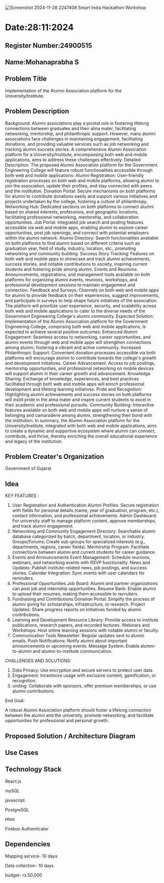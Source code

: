 ![Screenshot 2024-11-28 224740](https://github.com/user-attachments/assets/bf924688-dd7e-46ba-9f6f-5d178a80182c)# Smart India Hackathon Workshop
# Date:28:11:2024
## Register Number:24900515
## Name:Mohanaprabha S
## Problem Title
Implementation of the Alumni Association platform for the University/Institute.
## Problem Description
Background: Alumni associations play a pivotal role in fostering lifelong connections between graduates and their alma mater, facilitating networking, mentorship, and philanthropic support. However, many alumni associations face challenges in maintaining engagement, facilitating donations, and providing valuable services such as job networking and tracking alumni success stories. A comprehensive Alumni Association platform for a University/Institute, encompassing both web and mobile applications, aims to address these challenges effectively. Detailed Description: The proposed Alumni Association platform for the Government Engineering College will feature robust functionalities accessible through both web and mobile applications: Alumni Registration: User-friendly registration processes on both web and mobile platforms, allowing alumni to join the association, update their profiles, and stay connected with peers and the institution. Donation Portal: Secure mechanisms on both platforms for alumni to contribute donations easily and support various initiatives and projects undertaken by the college, fostering a culture of philanthropy. Networking Hub: Dedicated sections on both platforms to connect alumni based on shared interests, professions, and geographic locations, facilitating professional networking, mentorship, and collaboration opportunities. Job Portal: Integrated job search and posting features accessible via web and mobile apps, enabling alumni to explore career opportunities, post job openings, and connect with potential employers within the alumni network. Alumni Directory: Search functionalities available on both platforms to find alumni based on different criteria such as graduation year, field of study, industry, location, etc., promoting networking and community building. Success Story Tracking: Features on both web and mobile apps to showcase and track alumni achievements, success stories, and notable contributions to society, inspiring current students and fostering pride among alumni. Events and Reunions: Announcements, registrations, and management tools available on both platforms for organizing alumni events, reunions, workshops, and professional development sessions to maintain engagement and connection. Feedback and Surveys: Channels on both web and mobile apps for alumni to provide feedback on their experiences, suggest improvements, and participate in surveys to help shape future initiatives of the association. The platform will prioritize user experience, security, and scalability across both web and mobile applications to cater to the diverse needs of the Government Engineering College's alumni community. Expected Solution: Implementation of the Alumni Association platform for the Government Engineering College, comprising both web and mobile applications, is expected to achieve several positive outcomes: Enhanced Alumni Engagement: Seamless access to networking, career opportunities, and alumni events through web and mobile apps will strengthen connections among alumni, fostering a vibrant and active community. Increased Philanthropic Support: Convenient donation processes accessible via both platforms will encourage alumni to contribute towards the college's growth and development initiatives. Career Advancement: Access to job postings, mentorship opportunities, and professional networking on mobile devices will support alumni in their career growth and advancement. Knowledge Sharing: Exchange of knowledge, experiences, and best practices facilitated through both web and mobile apps will enrich professional development and lifelong learning initiatives. Pride and Recognition: Highlighting alumni achievements and success stories on both platforms will instill pride in the alma mater and inspire current students to excel in their academic and professional pursuits. Community Building: Interactive features available on both web and mobile apps will nurture a sense of belonging and camaraderie among alumni, strengthening their bond with the institution. In summary, the Alumni Association platform for the University/Institute, integrated with both web and mobile applications, aims to create a dynamic and supportive ecosystem where alumni can connect, contribute, and thrive, thereby enriching the overall educational experience and legacy of the institution.
## Problem Creater's Organization
Government of Gujarat

## Idea
KEY FEATURES :

1. User Registration and Authentication
Alumni Profiles: Secure registration with fields for personal details (name, year of graduation, program, etc.), contact information, and professional achievements.
Admin Dashboard: For university staff to manage platform content, approve memberships, and track alumni engagement.
2. Networking and Community Engagement
Directory: Searchable alumni database categorized by batch, department, location, or industry.
Groups/Forums: Create sub-groups for specialized interests (e.g., departments, regions, career fields).
Mentorship Program: Facilitate connections between alumni and current students for career guidance.
3. Events and Announcements
Event Management: Schedule reunions, webinars, and networking events with RSVP functionality.
News and Updates: Publish institute-related news, job postings, and success stories.
Calendar Integration: Sync events with user calendars for reminders.
4. Professional Opportunities
Job Board: Alumni and partner organizations can post job and internship opportunities.
Resume Bank: Enable alumni to upload their resumes, making them accessible to recruiters.
5. Fundraising and Contributions
Donation Portal: Simplify the process of alumni giving for scholarships, infrastructure, or research.
Project Updates: Share progress reports on initiatives funded by alumni contributions.
6. Learning and Development
Resource Library: Provide access to institute publications, research papers, and recorded lectures.
Webinars and Workshops: Host online learning sessions with notable alumni or faculty.
7. Communication Tools
Newsletter: Regular updates sent to alumni emails.
Push Notifications: Notify alumni about important announcements or upcoming events.
Message System: Enable alumni-to-alumni and alumni-to-institute communication.


CHALLENGES AND SOLUTIONS:

1. Data Privacy: Use encryption and secure servers to protect user data.
2. Engagement: Incentivize usage with exclusive content, gamification, or recognition.
3. unding: Collaborate with sponsors, offer premium memberships, or use alumni contributions.

End Goal:

A robust Alumni Association platform should foster a lifelong connection between the alumni and the university, promote networking, 
and facilitate opportunities for professional and personal growth.

## Proposed Solution / Architecture Diagram




## Use Cases




## Technology Stack

React.js

mySQL

javascript

PostgreSQL

Html

Firebox Authenticator

## Dependencies

Mapping service- 10 days

Data collection- 10 days

budget- rs.50,000
